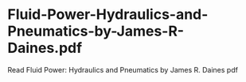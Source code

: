 # Fluid-Power-Hydraulics-and-Pneumatics-by-James-R-Daines.pdf
Read Fluid Power: Hydraulics and Pneumatics by James R. Daines pdf
